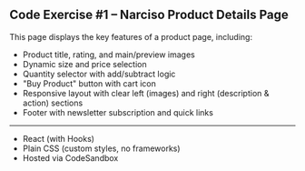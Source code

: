 Code Exercise #1 – Narciso Product Details Page
----
This page displays the key features of a product page, including:

- Product title, rating, and main/preview images
- Dynamic size and price selection
- Quantity selector with add/subtract logic
- "Buy Product" button with cart icon
- Responsive layout with clear left (images) and right (description & action) sections
- Footer with newsletter subscription and quick links
----
- React (with Hooks)
- Plain CSS (custom styles, no frameworks)
- Hosted via CodeSandbox
